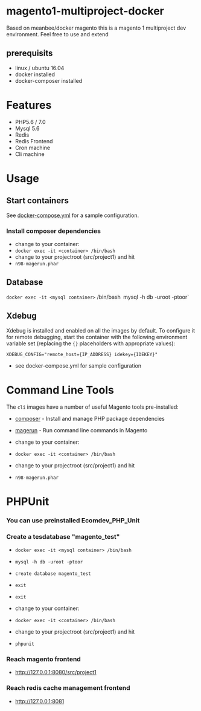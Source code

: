 # magento1-multiproject-docker

Based on meanbee/docker magento this is a magento 1 multiproject dev environment.
Feel free to use and extend

## prerequisits
- linux / ubuntu 16.04
- docker installed
- docker-composer installed


# Features
- PHP5.6 / 7.0
- Mysql 5.6
- Redis
- Redis Frontend
- Cron machine
- Cli machine

# Usage

## Start containers

See [docker-compose.yml](docker-compose.yml) for a sample configuration.

### Install composer dependencies
- change to your container:
- `docker exec -it <container> /bin/bash`
- change to your projectroot (src/project1) and hit
- `n98-magerun.phar`

## Database
`docker exec -it <mysql container>` /bin/bash`
`mysql -h db -uroot -ptoor`


## Xdebug

Xdebug is installed and enabled on all the images by default. To configure it for remote debugging, start
the container with the following environment variable set (replacing the `{}` placeholders with appropriate values):

    XDEBUG_CONFIG="remote_host={IP_ADDRESS} idekey={IDEKEY}"

- see docker-compose.yml for sample configuration

# Command Line Tools

The `cli` images have a number of useful Magento tools pre-installed:

- [composer](https://getcomposer.org/) - Install and manage PHP package dependencies
- [magerun](https://github.com/netz98/n98-magerun) - Run command line commands in Magento


- change to your container:
- `docker exec -it <container> /bin/bash`
- change to your projectroot (src/project1) and hit
- `n98-magerun.phar`

# PHPUnit
### You can use preinstalled Ecomdev_PHP_Unit

### Create a tesdatabase "magento_test"
- `docker exec -it <mysql container> /bin/bash`
- `mysql -h db -uroot -ptoor`
- `create database magento_test`
- `exit`
- `exit`

- change to your container:
- `docker exec -it <container> /bin/bash`
- change to your projectroot (src/project1) and hit
- `phpunit`


### Reach magento frontend
- http://127.0.0.1:8080/src/project1

### Reach redis cache management frontend
- http://127.0.0.1:8081



